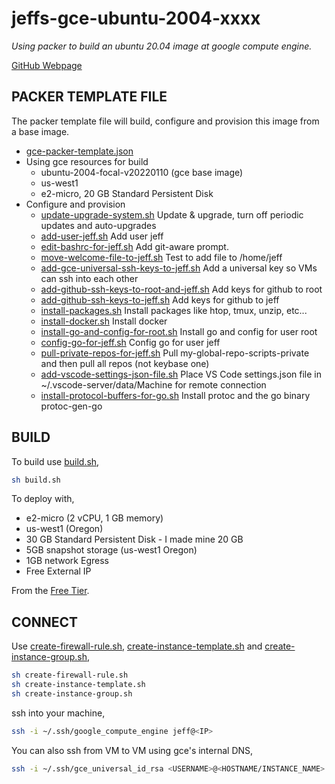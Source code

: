 # jeffs-gce-ubuntu-2004-xxxx

_Using packer to build an ubuntu 20.04 image at google compute engine._

[GitHub Webpage](https://jeffdecola.github.io/my-packer-image-builds/)

## PACKER TEMPLATE FILE

The packer template file will build, configure and provision this image
from a base image.

* [gce-packer-template.json](https://github.com/JeffDeCola/my-packer-image-builds/blob/master/google-compute-engine/jeffs-gce-ubuntu-2004/gce-packer-template.json)
* Using gce resources for build
  * ubuntu-2004-focal-v20220110 (gce base image)
  * us-west1
  * e2-micro, 20 GB Standard Persistent Disk
* Configure and provision
  * [update-upgrade-system.sh](https://github.com/JeffDeCola/my-packer-image-builds/blob/master/google-compute-engine/jeffs-gce-ubuntu-2004/install-scripts/update-upgrade-system.sh)
    Update & upgrade, turn off periodic updates and auto-upgrades
  * [add-user-jeff.sh](https://github.com/JeffDeCola/my-packer-image-builds/blob/master/google-compute-engine/jeffs-gce-ubuntu-2004/install-scripts/add-user-jeff.sh)
    Add user jeff
  * [edit-bashrc-for-jeff.sh](https://github.com/JeffDeCola/my-packer-image-builds/blob/master/google-compute-engine/jeffs-gce-ubuntu-2004/install-scripts/edit-bashrc-for-jeff.sh)
    Add git-aware prompt.
  * [move-welcome-file-to-jeff.sh](https://github.com/JeffDeCola/my-packer-image-builds/blob/master/google-compute-engine/jeffs-gce-ubuntu-2004/install-scripts/move-welcome-file-to-jeff.sh)
    Test to add file to /home/jeff
  * [add-gce-universal-ssh-keys-to-jeff.sh](https://github.com/JeffDeCola/my-packer-image-builds/blob/master/google-compute-engine/jeffs-gce-ubuntu-2004/install-scripts/add-gce-universal-ssh-keys-to-jeff.sh)
    Add a universal key so VMs can ssh into each other
  * [add-github-ssh-keys-to-root-and-jeff.sh](https://github.com/JeffDeCola/my-packer-image-builds/blob/master/google-compute-engine/jeffs-gce-ubuntu-2004/install-scripts/add-github-ssh-keys-to-root.sh)
    Add keys for github to root
  * [add-github-ssh-keys-to-jeff.sh](https://github.com/JeffDeCola/my-packer-image-builds/blob/master/google-compute-engine/jeffs-gce-ubuntu-2004/install-scripts/add-github-ssh-keys-to-jeff.sh)
    Add keys for github to jeff
  * [install-packages.sh](https://github.com/JeffDeCola/my-packer-image-builds/blob/master/google-compute-engine/jeffs-gce-ubuntu-2004/install-scripts/install-packages.sh)
    Install packages like htop, tmux, unzip, etc...
  * [install-docker.sh](https://github.com/JeffDeCola/my-packer-image-builds/blob/master/google-compute-engine/jeffs-gce-ubuntu-2004/install-scripts/install-docker.sh)
    Install docker
  * [install-go-and-config-for-root.sh](https://github.com/JeffDeCola/my-packer-image-builds/blob/master/google-compute-engine/jeffs-gce-ubuntu-2004/install-scripts/install-go-and-config-for-root.sh)
    Install go and config for user root
  * [config-go-for-jeff.sh](https://github.com/JeffDeCola/my-packer-image-builds/blob/master/google-compute-engine/jeffs-gce-ubuntu-2004/install-scripts/config-go-for-jeff.sh)
    Config go for user jeff
  * [pull-private-repos-for-jeff.sh](https://github.com/JeffDeCola/my-packer-image-builds/blob/master/google-compute-engine/jeffs-gce-ubuntu-2004/install-scripts/pull-private-repos-for-jeff.sh)
    Pull my-global-repo-scripts-private and then pull all repos (not keybase one)
  * [add-vscode-settings-json-file.sh](https://github.com/JeffDeCola/my-packer-image-builds/blob/master/google-compute-engine/jeffs-gce-ubuntu-2004/install-scripts/add-vscode-settings-json-file.sh)
    Place VS Code settings.json file in ~/.vscode-server/data/Machine for remote connection
  * [install-protocol-buffers-for-go.sh](https://github.com/JeffDeCola/my-packer-image-builds/blob/master/google-compute-engine/jeffs-gce-ubuntu-2004/install-scripts/install-protocol-buffers-for-go.sh)
    Install protoc and the go binary protoc-gen-go

## BUILD

To build use
[build.sh](https://github.com/JeffDeCola/my-packer-image-builds/blob/master/google-compute-engine/jeffs-gce-ubuntu-2004/build-image.sh),

```bash
sh build.sh
```

To deploy with,

* e2-micro (2 vCPU, 1 GB memory)
* us-west1 (Oregon)
* 30 GB Standard Persistent Disk - I made mine 20 GB
* 5GB snapshot storage (us-west1 Oregon)
* 1GB network Egress
* Free External IP

From the
[Free Tier](https://cloud.google.com/free/docs/gcp-free-tier/?hl=en_US#compute).

## CONNECT

Use
[create-firewall-rule.sh](https://github.com/JeffDeCola/my-packer-image-builds/blob/master/google-compute-engine/jeffs-gce-ubuntu-2004/create-firewall-rule.sh),
[create-instance-template.sh](https://github.com/JeffDeCola/my-packer-image-builds/blob/master/google-compute-engine/jeffs-gce-ubuntu-2004/build-image.sh)
and
[create-instance-group.sh](https://github.com/JeffDeCola/my-packer-image-builds/blob/master/google-compute-engine/jeffs-gce-ubuntu-2004/create-instance-group.sh),

```bash
sh create-firewall-rule.sh
sh create-instance-template.sh
sh create-instance-group.sh
```

ssh into your machine,

```bash
ssh -i ~/.ssh/google_compute_engine jeff@<IP>
```

You can also ssh from VM to VM using gce's internal DNS,

```bash
ssh -i ~/.ssh/gce_universal_id_rsa <USERNAME>@<HOSTNAME/INSTANCE_NAME>.us-west1-a.c.<PROJECT>.internal
```
